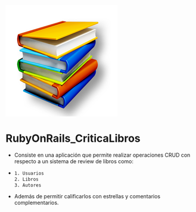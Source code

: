 ![Image of Yaktocat](https://github.com/cluco91/RubyOnRails_CriticaLibros/blob/master/Libros.png)

# RubyOnRails_CriticaLibros

- Consiste en una aplicación que permite realizar operaciones CRUD con respecto a un sistema de review de libros como:

- 
	  1. Usuarios
	  2. Libros
	  3. Autores
   
- Además de permitir calificarlos con estrellas y comentarios complementarios.
